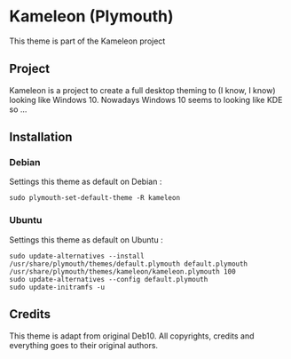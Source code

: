# Kameleon (Plymouth)

This theme is part of the Kameleon project

## Project

Kameleon is a project to create a full desktop theming to (I know, I know) looking like Windows 10. Nowadays Windows 10 seems to looking like KDE so ...

## Installation

### Debian

Settings this theme as default on Debian :

```
sudo plymouth-set-default-theme -R kameleon
```

### Ubuntu

Settings this theme as default on Ubuntu :

```
sudo update-alternatives --install /usr/share/plymouth/themes/default.plymouth default.plymouth /usr/share/plymouth/themes/kameleon/kameleon.plymouth 100
sudo update-alternatives --config default.plymouth
sudo update-initramfs -u
```

## Credits

This theme is adapt from original Deb10. All copyrights, credits and everything goes to their original authors.
